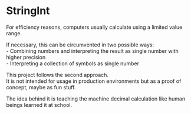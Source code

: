 # StringInt

For efficiency reasons, computers usually calculate using a limited value range.

If necessary, this can be circumvented in two possible ways:  
    - Combining numbers and interpreting the result as single number with higher precision  
    - Interpreting a collection of symbols as single number

This project follows the second approach.  
It is not intended for usage in production environments
but as a proof of concept, maybe as fun stuff.

The idea behind it is teaching the machine
decimal calculation like human beings learned it at school.
